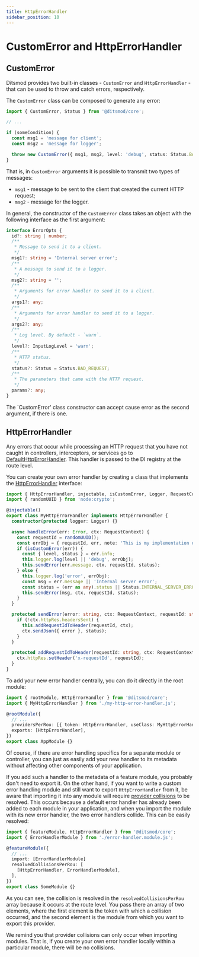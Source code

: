 ```yaml
---
title: HttpErrorHandler
sidebar_position: 10
---
```


# CustomError and HttpErrorHandler

## CustomError

Ditsmod provides two built-in classes - `CustomError` and `HttpErrorHandler` - that can be used to throw and catch errors, respectively.

The `CustomError` class can be composed to generate any error:

```ts {9}
import { CustomError, Status } from '@ditsmod/core';

// ...

if (someCondition) {
  const msg1 = 'message for client';
  const msg2 = 'message for logger';

  throw new CustomError({ msg1, msg2, level: 'debug', status: Status.BAD_REQUEST });
}
```

That is, in `CustomError` arguments it is possible to transmit two types of messages:
- `msg1` - message to be sent to the client that created the current HTTP request;
- `msg2` - message for the logger.

In general, the constructor of the `CustomError` class takes an object with the following interface as the first argument:

```ts
interface ErrorOpts {
  id?: string | number;
  /**
   * Message to send it to a client.
   */
  msg1?: string = 'Internal server error';
  /**
   * A message to send it to a logger.
   */
  msg2?: string = '';
  /**
   * Arguments for error handler to send it to a client.
   */
  args1?: any;
  /**
   * Arguments for error handler to send it to a logger.
   */
  args2?: any;
  /**
   * Log level. By default - `warn`.
   */
  level?: InputLogLevel = 'warn';
  /**
   * HTTP status.
   */
  status?: Status = Status.BAD_REQUEST;
  /**
   * The parameters that came with the HTTP request.
   */
  params?: any;
}
```

The `CustomError' class constructor can accept cause error as the second argument, if there is one.

## HttpErrorHandler

Any errors that occur while processing an HTTP request that you have not caught in controllers, interceptors, or services go to [DefaultHttpErrorHandler][100]. This handler is passed to the DI registry at the route level.

You can create your own error handler by creating a class that implements the [HttpErrorHandler][101] interface:

```ts
import { HttpErrorHandler, injectable, isCustomError, Logger, RequestContext, Status } from '@ditsmod/core';
import { randomUUID } from 'node:crypto';

@injectable()
export class MyHttpErrorHandler implements HttpErrorHandler {
  constructor(protected logger: Logger) {}

  async handleError(err: Error, ctx: RequestContext) {
    const requestId = randomUUID();
    const errObj = { requestId, err, note: 'This is my implementation of HttpErrorHandler' };
    if (isCustomError(err)) {
      const { level, status } = err.info;
      this.logger.log(level || 'debug', errObj);
      this.sendError(err.message, ctx, requestId, status);
    } else {
      this.logger.log('error', errObj);
      const msg = err.message || 'Internal server error';
      const status = (err as any).status || Status.INTERNAL_SERVER_ERROR;
      this.sendError(msg, ctx, requestId, status);
    }
  }

  protected sendError(error: string, ctx: RequestContext, requestId: string, status?: Status) {
    if (!ctx.httpRes.headersSent) {
      this.addRequestIdToHeader(requestId, ctx);
      ctx.sendJson({ error }, status);
    }
  }

  protected addRequestIdToHeader(requestId: string, ctx: RequestContext) {
    ctx.httpRes.setHeader('x-requestId', requestId);
  }
}
```

To add your new error handler centrally, you can do it directly in the root module:

```ts {6-7}
import { rootModule, HttpErrorHandler } from '@ditsmod/core';
import { MyHttpErrorHandler } from './my-http-error-handler.js';

@rootModule({
  // ...
  providersPerRou: [{ token: HttpErrorHandler, useClass: MyHttpErrorHandler }],
  exports: [HttpErrorHandler],
})
export class AppModule {}
```

Of course, if there are error handling specifics for a separate module or controller, you can just as easily add your new handler to its metadata without affecting other components of your application.

If you add such a handler to the metadata of a feature module, you probably don't need to export it. On the other hand, if you want to write a custom error handling module and still want to export `HttpErrorHandler` from it, be aware that importing it into any module will require [provider collisions][1] to be resolved. This occurs because a default error handler has already been added to each module in your application, and when you import the module with its new error handler, the two error handlers collide. This can be easily resolved:

```ts {8}
import { featureModule, HttpErrorHandler } from '@ditsmod/core';
import { ErrorHandlerModule } from './error-handler.module.js';

@featureModule({
  // ...
  import: [ErrorHandlerModule]
  resolvedCollisionsPerRou: [
    [HttpErrorHandler, ErrorHandlerModule],
  ],
})
export class SomeModule {}
```

As you can see, the collision is resolved in the `resolvedCollisionsPerRou` array because it occurs at the route level. You pass there an array of two elements, where the first element is the token with which a collision occurred, and the second element is the module from which you want to export this provider.

We remind you that provider collisions can only occur when importing modules. That is, if you create your own error handler locally within a particular module, there will be no collisions.







[1]: /developer-guides/providers-collisions

[100]: https://github.com/ditsmod/ditsmod/blob/core-2.54.0/packages/core/src/error/default-http-error-handler.ts
[101]: https://github.com/ditsmod/ditsmod/blob/core-2.54.0/packages/core/src/error/http-error-handler.ts
[102]: https://github.com/ditsmod/ditsmod/blob/main/packages/core/src/error/error-opts.ts
